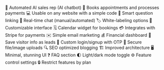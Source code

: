 🤖 Automated AI sales rep (AI chatbot)
📅 Books appointments and processes payments
💻 Usable on any website with a simple code
🧠 Smart question linking
💬 Real-time chat (manual/automated)
🏷️ White-labeling options
🎨 Customizable interface
🗓️ Calendar widget for bookings
💳 Integrates with Stripe for payments
✉️ Simple email marketing
💰 Financial dashboard
💾 Save visitor info as leads
🔐 Custom login/signup with OTP
📲 Secure file/image uploads
🔍 SEO optimized blogging
🏗️ Improved architecture
🖥️ Minimal, stunning UI
❓ FAQ section
🌓 Light/dark mode toggle
⚙️ Feature control settings
🔒 Restrict features by plan
